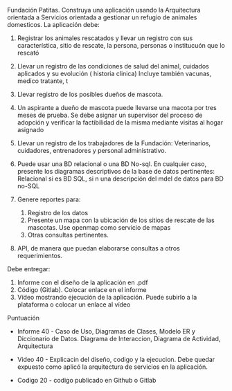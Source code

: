 Fundación Patitas.
Construya una aplicación usando la Arquitectura orientada a Servicios orientada a gestionar un refugio de animales domesticos. La aplicación debe:

1. Registrar los animales rescatados y llevar un registro con sus característica, sitio de rescate, la persona, personas o institucuón que lo rescató

2. Llevar un registro de las condiciones de salud del animal, cuidados aplicados y su evolución ( historia clinica) Incluye también vacunas, medico tratante, t

3. Llevar registro de los posibles dueños de mascota.

4. Un aspirante a dueño de mascota puede llevarse una macota por tres meses de prueba. Se debe asignar un supervisor del proceso de adopción y verificar la factibilidad de la misma mediante visitas al hogar asignado

5. Llevar un registro de los trabajadores de la Fundación: Veterinarios, cuidadores, entrenadores y personal administrativo.

6. Puede usar una BD relacional o una BD No-sql. En cualquier caso, presente los diagramas descriptivos de la base de datos pertinentes: Relacional si es BD SQL, si n una descripción del mdel de datos para BD no-SQL

7. Genere reportes para:
   1. Registro de los datos
   2. Presente un mapa con la ubicación de los sitios de rescate de las mascotas. Use openmap como servicio de mapas
   3. Otras consultas pertinentes.
8. API, de manera que puedan elaborarse consultas a otros requerimientos.

Debe entregar:

1. Informe con el diseño de la aplicación en .pdf
2. Código (Gitlab). Colocar enlace en el informe
3. Vídeo mostrando ejecución de la aplicación. Puede subirlo a la plataforma o colocar un enlace al vídeo

Puntuación

- Informe 40 - Caso de Uso, Diagramas de Clases, Modelo ER y Diccionario de Datos. Diagrama de Interaccion, Diagrama de Actividad, Arquitectura

- Video 40 - Explicacin del diseño, codigo y la ejecucion. Debe quedar expuesto como aplicó la arquitectura de servicios en la aplicación.

- Codigo 20 - codigo publicado en Github o Gitlab
